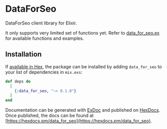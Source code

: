 # DataForSeo

DataForSeo client library for Elixir.

It only supports very limited set of functions yet. Refer to [data_for_seo.ex](https://gitlab.com/egze/data_for_seo/blob/master/lib/data_for_seo.ex) for available functions and examples.

## Installation

If [available in Hex](https://hex.pm/docs/publish), the package can be installed
by adding `data_for_seo` to your list of dependencies in `mix.exs`:

```elixir
def deps do
  [
    {:data_for_seo, "~> 0.1.0"}
  ]
end
```

Documentation can be generated with [ExDoc](https://github.com/elixir-lang/ex_doc)
and published on [HexDocs](https://hexdocs.pm). Once published, the docs can
be found at [https://hexdocs.pm/data_for_seo](https://hexdocs.pm/data_for_seo).

